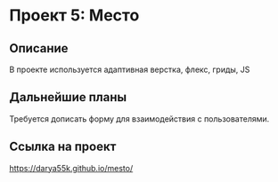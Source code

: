# Проект 5: Место

## Описание 
В проекте используется адаптивная верстка, флекс, гриды, JS
 
## Дальнейшие планы 
Требуется дописать форму для взаимодействия с пользователями.

## Ссылка на проект
https://darya55k.github.io/mesto/
